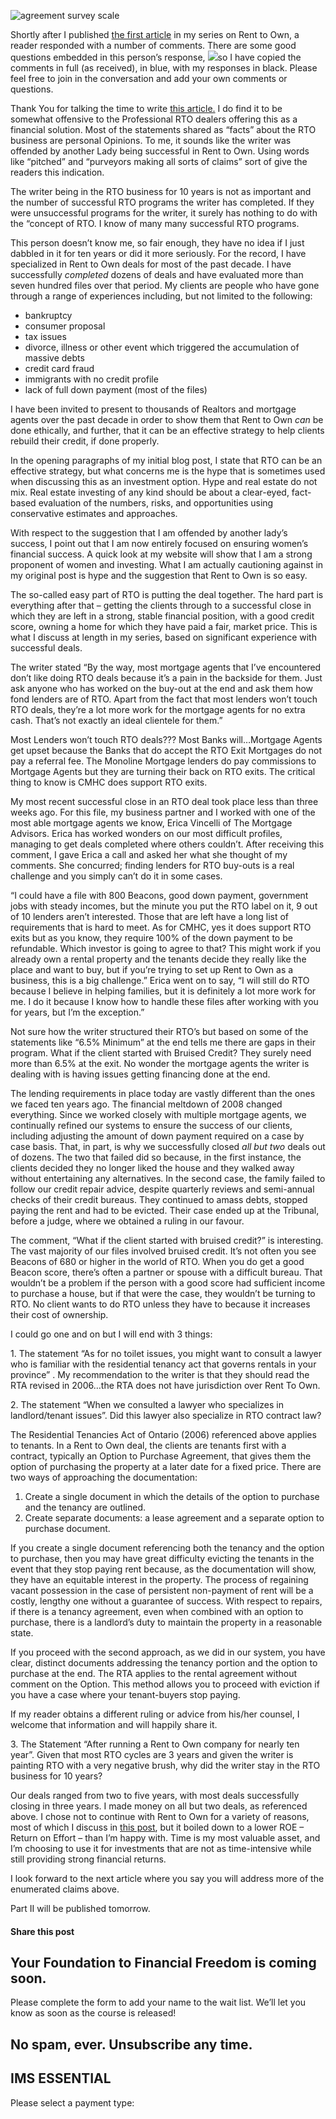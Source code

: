 ![agreement survey scale](https://yourfinanciallaunchpad.com/wp-content/uploads/elementor/thumbs/agreement-survey-scale-3-1236576-qdc6cpthe1jg09nepcheyd0ymqwyqy89x64timb4aw.jpg)

Shortly after I published [the first article](https://yflmainprod.wpengine.com/2017/06/claims-about-rent-to-own-what-can-you-believe/) in my series on Rent to Own, a reader responded with a number of comments. There are some good questions embedded in this person’s response, ![](http://yflmainprod.wpengine.com/wp-content/uploads/2017/06/agreement-survey-scale-3-1236576-300x200.jpg)so I have copied the comments in full (as received), in blue, with my responses in black. Please feel free to join in the conversation and add your own comments or questions.

Thank You for talking the time to write [this article.](https://yflmainprod.wpengine.com/2017/06/claims-about-rent-to-own-what-can-you-believe/) I do find it to be somewhat offensive to the Professional RTO dealers offering this as a financial solution. Most of the statements shared as “facts” about the RTO business are personal Opinions. To me, it sounds like the writer was offended by another Lady being successful in Rent to Own. Using words like “pitched” and “purveyors making all sorts of claims” sort of give the readers this indication.

The writer being in the RTO business for 10 years is not as important and the number of successful RTO programs the writer has completed. If they were unsuccessful programs for the writer, it surely has nothing to do with the “concept of RTO. I know of many many successful RTO programs.

This person doesn’t know me, so fair enough, they have no idea if I just dabbled in it for ten years or did it more seriously. For the record, I have specialized in Rent to Own deals for most of the past decade. I have successfully *completed* dozens of deals and have evaluated more than seven hundred files over that period. My clients are people who have gone through a range of experiences including, but not limited to the following:

- bankruptcy
- consumer proposal
- tax issues
- divorce, illness or other event which triggered the accumulation of massive debts
- credit card fraud
- immigrants with no credit profile
- lack of full down payment (most of the files)

I have been invited to present to thousands of Realtors and mortgage agents over the past decade in order to show them that Rent to Own *can* be done ethically, and further, that it can be an effective strategy to help clients rebuild their credit, if done properly.

In the opening paragraphs of my initial blog post, I state that RTO can be an effective strategy, but what concerns me is the hype that is sometimes used when discussing this as an investment option. Hype and real estate do not mix. Real estate investing of any kind should be about a clear-eyed, fact-based evaluation of the numbers, risks, and opportunities using conservative estimates and approaches.

With respect to the suggestion that I am offended by another lady’s success, I point out that I am now entirely focused on ensuring women’s financial success. A quick look at my website will show that I am a strong proponent of women and investing. What I am actually cautioning against in my original post is hype and the suggestion that Rent to Own is so easy.

The so-called easy part of RTO is putting the deal together. The hard part is everything after that – getting the clients through to a successful close in which they are left in a strong, stable financial position, with a good credit score, owning a home for which they have paid a fair, market price. This is what I discuss at length in my series, based on significant experience with successful deals.

The writer stated “By the way, most mortgage agents that I’ve encountered don’t like doing RTO deals because it’s a pain in the backside for them. Just ask anyone who has worked on the buy-out at the end and ask them how fond lenders are of RTO. Apart from the fact that most lenders won’t touch RTO deals, they’re a lot more work for the mortgage agents for no extra cash. That’s not exactly an ideal clientele for them.”

Most Lenders won’t touch RTO deals??? Most Banks will…Mortgage Agents get upset because the Banks that do accept the RTO Exit Mortgages do not pay a referral fee. The Monoline Mortgage lenders do pay commissions to Mortgage Agents but they are turning their back on RTO exits. The critical thing to know is CMHC does support RTO exits.

My most recent successful close in an RTO deal took place less than three weeks ago. For this file, my business partner and I worked with one of the most able mortgage agents we know, Erica Vincelli of The Mortgage Advisors. Erica has worked wonders on our most difficult profiles, managing to get deals completed where others couldn’t. After receiving this comment, I gave Erica a call and asked her what she thought of my comments. She concurred; finding lenders for RTO buy-outs is a real challenge and you simply can’t do it in some cases.

“I could have a file with 800 Beacons, good down payment, government jobs with steady incomes, but the minute you put the RTO label on it, 9 out of 10 lenders aren’t interested. Those that are left have a long list of requirements that is hard to meet. As for CMHC, yes it does support RTO exits but as you know, they require 100% of the down payment to be refundable. Which investor is going to agree to that? This might work if you already own a rental property and the tenants decide they really like the place and want to buy, but if you’re trying to set up Rent to Own as a business, this is a big challenge.” Erica went on to say, “I will still do RTO because I believe in helping families, but it is definitely a lot more work for me. I do it because I know how to handle these files after working with you for years, but I’m the exception.”

Not sure how the writer structured their RTO’s but based on some of the statements like “6.5% Minimum” at the end tells me there are gaps in their program. What if the client started with Bruised Credit? They surely need more than 6.5% at the exit. No wonder the mortgage agents the writer is dealing with is having issues getting financing done at the end.

The lending requirements in place today are vastly different than the ones we faced ten years ago. The financial meltdown of 2008 changed everything. Since we worked closely with multiple mortgage agents, we continually refined our systems to ensure the success of our clients, including adjusting the amount of down payment required on a case by case basis. That, in part, is why we successfully closed *all but two* deals out of dozens. The two that failed did so because, in the first instance, the clients decided they no longer liked the house and they walked away without entertaining any alternatives. In the second case, the family failed to follow our credit repair advice, despite quarterly reviews and semi-annual checks of their credit bureaus. They continued to amass debts, stopped paying the rent and had to be evicted. Their case ended up at the Tribunal, before a judge, where we obtained a ruling in our favour.

The comment, “What if the client started with bruised credit?” is interesting. The vast majority of our files involved bruised credit. It’s not often you see Beacons of 680 or higher in the world of RTO. When you do get a good Beacon score, there’s often a partner or spouse with a difficult bureau. That wouldn’t be a problem if the person with a good score had sufficient income to purchase a house, but if that were the case, they wouldn’t be turning to RTO. No client wants to do RTO unless they have to because it increases their cost of ownership.

I could go one and on but I will end with 3 things:

1\. The statement “As for no toilet issues, you might want to consult a lawyer who is familiar with the residential tenancy act that governs rentals in your province” . My recommendation to the writer is that they should read the RTA revised in 2006…the RTA does not have jurisdiction over Rent To Own.

2\. The statement “When we consulted a lawyer who specializes in landlord/tenant issues”. Did this lawyer also specialize in RTO contract law?

The Residential Tenancies Act of Ontario (2006) referenced above applies to tenants. In a Rent to Own deal, the clients are tenants first with a contract, typically an Option to Purchase Agreement, that gives them the option of purchasing the property at a later date for a fixed price. There are two ways of approaching the documentation:

1. Create a single document in which the details of the option to purchase and the tenancy are outlined.
2. Create separate documents: a lease agreement and a separate option to purchase document.

If you create a single document referencing both the tenancy and the option to purchase, then you may have great difficulty evicting the tenants in the event that they stop paying rent because, as the documentation will show, they have an equitable interest in the property. The process of regaining vacant possession in the case of persistent non-payment of rent will be a costly, lengthy one without a guarantee of success. With respect to repairs, if there is a tenancy agreement, even when combined with an option to purchase, there is a landlord’s duty to maintain the property in a reasonable state.

If you proceed with the second approach, as we did in our system, you have clear, distinct documents addressing the tenancy portion and the option to purchase at the end. The RTA applies to the rental agreement without comment on the Option. This method allows you to proceed with eviction if you have a case where your tenant-buyers stop paying.

If my reader obtains a different ruling or advice from his/her counsel, I welcome that information and will happily share it.

3\. The Statement “After running a Rent to Own company for nearly ten year”. Given that most RTO cycles are 3 years and given the writer is painting RTO with a very negative brush, why did the writer stay in the RTO business for 10 years?

Our deals ranged from two to five years, with most deals successfully closing in three years. I made money on all but two deals, as referenced above. I chose not to continue with Rent to Own for a variety of reasons, most of which I discuss in [this post](https://yflmainprod.wpengine.com/2016/10/why-i-no-longer-do-rent-to-own/), but it boiled down to a lower ROE – Return on Effort – than I’m happy with. Time is my most valuable asset, and I’m choosing to use it for investments that are not as time-intensive while still providing strong financial returns.

I look forward to the next article where you say you will address more of the enumerated claims above.

Part II will be published tomorrow.

#### Share this post

## Your Foundation to Financial Freedom is coming soon.

Please complete the form to add your name to the wait list. We’ll let you know as soon as the course is released!

## No spam, ever. Unsubscribe any time.

## IMS ESSENTIAL

Please select a payment type: